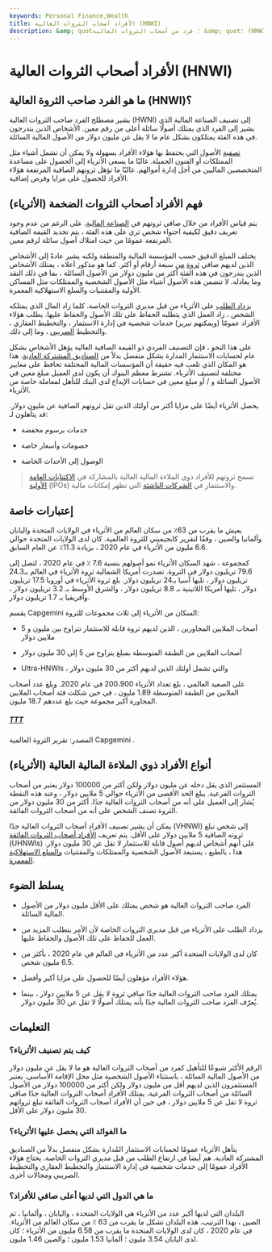 ```yaml
---
keywords: Personal Finance,Wealth
title: الأفراد أصحاب الثروات العالية (HNWI)
description: &amp; quot؛ فرد من أصحاب الثروات العالية &amp; quot؛ (HNWI) هو تصنيف للصناعة المالية للإشارة إلى فرد لديه أصول سائلة أعلى من رقم معين.
---
```


# الأفراد أصحاب الثروات العالية (HNWI)
## ما هو الفرد صاحب الثروة العالية (HNWI)؟

يشير مصطلح الفرد صاحب الثروات العالية (HWNI) إلى تصنيف الصناعة المالية الذي يشير إلى الفرد الذي يمتلك أصولًا سائلة أعلى من رقم معين. الأشخاص الذين يندرجون في هذه الفئة يمتلكون بشكل عام ما لا يقل عن مليون دولار من الأصول المالية السائلة.

[تصفية](/liquidate) الأصول التي يحتفظ بها هؤلاء الأفراد بسهولة ولا يمكن أن تشمل أشياء مثل الممتلكات أو الفنون الجميلة. غالبًا ما يسعى الأثرياء إلى الحصول على مساعدة المتخصصين الماليين من أجل إدارة أموالهم. غالبًا ما تؤهل ثروتهم الصافية المرتفعة هؤلاء الأفراد للحصول على مزايا وفرص إضافية.

## فهم الأفراد أصحاب الثروات الضخمة (الأثرياء)

يتم قياس الأفراد من خلال صافي ثروتهم في [الصناعة المالية](/industry). على الرغم من عدم وجود تعريف دقيق لكيفية احتواء شخص ثري على هذه الفئة ، يتم تحديد القيمة الصافية المرتفعة عمومًا من حيث امتلاك أصول سائلة لرقم معين.

يختلف المبلغ الدقيق حسب المؤسسة المالية والمنطقة ولكنه يشير عادةً إلى الأشخاص الذين لديهم صافي [ثروة](/wealth) [من](/wealth) سبعة أرقام أو أكثر. كما هو مذكور أعلاه ، يمتلك الأشخاص الذين يندرجون في هذه الفئة أكثر من مليون دولار من الأصول السائلة ، بما في ذلك النقد وما يعادله. لا تتضمن هذه الأصول أشياء مثل الأصول الشخصية والممتلكات مثل المساكن الأولية والمقتنيات والسلع الاستهلاكية المعمرة.

[يزداد الطلب](/demand) على الأثرياء من قبل مديري الثروات الخاصة. كلما زاد المال الذي يمتلكه الشخص ، زاد العمل الذي يتطلبه الحفاظ على تلك الأصول والحفاظ عليها. يطلب هؤلاء الأفراد عمومًا (ويمكنهم تبرير) خدمات شخصية في إدارة الاستثمار ، والتخطيط العقاري ، والتخطيط [الضريبي](/tax-planning) ، وما إلى ذلك.

على هذا النحو ، فإن التصنيف الفردي ذو القيمة الصافية العالية يؤهل الأشخاص بشكل عام لحسابات الاستثمار المدارة بشكل منفصل بدلاً من [الصناديق المشتركة العادية](/mutualfund). هذا هو المكان الذي تلعب فيه حقيقة أن المؤسسات المالية المختلفة تحافظ على معايير مختلفة لتصنيف الأثرياء. تشترط معظم البنوك أن يكون لدى العميل مبلغ معين في الأصول السائلة و / أو مبلغ معين في حسابات الإيداع لدى البنك للتأهل لمعاملة خاصة من الأثرياء.

يحصل الأثرياء أيضًا على مزايا أكثر من أولئك الذين تقل ثروتهم الصافية عن مليون دولار. قد يتأهلون لـ:

- خدمات برسوم مخفضة

- خصومات وأسعار خاصة

- الوصول إلى الأحداث الخاصة

> تسمح ثروتهم للأفراد ذوي الملاءة المالية العالية بالمشاركة في [الاكتتابات العامة الأولية](/ipo) (IPOs) والاستثمار في [الشركات الناشئة](/startup) التي تظهر إمكانات مالية.

>

## إعتبارات خاصة

يعيش ما يقرب من 63٪ من سكان العالم من الأثرياء في الولايات المتحدة واليابان وألمانيا والصين ، وفقًا لتقرير كابجيميني للثروة العالمية. كان لدى الولايات المتحدة حوالي 6.6 مليون من الأثرياء في عام 2020 ، بزيادة 11.3٪ عن العام السابق.

كمجموعة ، شهد السكان الأثرياء نمو أصولهم بنسبة 7.6 ٪ في عام 2020 ، لتصل إلى 79.6 تريليون دولار في الثروة. تصدرت أمريكا الشمالية ثروة الأثرياء في العالم بـ24.3 تريليون دولار ، تليها آسيا بـ24 تريليون دولار. بلغ ثروة الأثرياء في أوروبا 17.5 تريليون دولار ، تليها أمريكا اللاتينية بـ 8.8 تريليون دولار ، والشرق الأوسط بـ 3.2 تريليون دولار ، وأفريقيا بـ 1.7 تريليون دولار.

يقسم Capgemini السكان من الأثرياء إلى ثلاث مجموعات للثروة:

- أصحاب الملايين المجاورين ، الذين لديهم ثروة قابلة للاستثمار تتراوح بين مليون و 5 ملايين دولار

- أصحاب الملايين من الطبقة المتوسطة بمبلغ يتراوح من 5 إلى 30 مليون دولار

- Ultra-HNWIs ، والتي تشمل أولئك الذين لديهم أكثر من 30 مليون دولار

على الصعيد العالمي ، بلغ تعداد الأثرياء 200،900 في عام 2020. وبلغ عدد أصحاب الملايين من الطبقة المتوسطة 1.89 مليون ، في حين شكلت فئة أصحاب الملايين المجاورة أكبر مجموعة حيث بلغ عددهم 18.7 مليون.

<h5> <a href=""> TTT </a> </h5>

المصدر: تقرير الثروة العالمية Capgemini .

## أنواع الأفراد ذوي الملاءة المالية العالية (الأثرياء)

المستثمر الذي يقل دخله عن مليون دولار ولكن أكثر من 100000 دولار يعتبر من أصحاب الثروات الفرعية. يبلغ الحد الأقصى من الأثرياء حوالي 5 ملايين دولار ، وعند هذه النقطة يُشار إلى العميل على أنه من أصحاب الثروات العالية جدًا. أكثر من 30 مليون دولار من الثروة تصنف الشخص على أنه من أصحاب الثروات الفائقة.

يمكن أن يشير تصنيف الأفراد أصحاب الثروات العالية جدًا (VHNWI) إلى شخص تبلغ ثروته الصافية 5 ملايين دولار على الأقل. يتم تعريف [الأفراد أصحاب الثروات الفائقة](/ultra-high-net-worth-individuals-uhnwi) (UHNWIs) على أنهم أشخاص لديهم أصول قابلة للاستثمار لا تقل عن 30 مليون دولار. هذا ، بالطبع ، يستبعد الأصول الشخصية والممتلكات والمقتنيات [والسلع الاستهلاكية المعمرة](/durables).

## يسلط الضوء

- الفرد صاحب الثروات العالية هو شخص يمتلك على الأقل مليون دولار من الأصول المالية السائلة.

- يزداد الطلب على الأثرياء من قبل مديري الثروات الخاصة لأن الأمر يتطلب المزيد من العمل للحفاظ على تلك الأصول والحفاظ عليها.

- كان لدى الولايات المتحدة أكبر عدد من الأثرياء في العالم في عام 2020 ، بأكثر من 6.5 مليون شخص.

- هؤلاء الأفراد مؤهلون أيضًا للحصول على مزايا أكبر وأفضل.

- يمتلك الفرد صاحب الثروات العالية جدًا صافي ثروة لا يقل عن 5 ملايين دولار ، بينما يُعرّف الفرد صاحب الثروات العالية جدًا بأنه يمتلك أصولًا لا تقل عن 30 مليون دولار.

## التعليمات

### كيف يتم تصنيف الأثرياء؟

الرقم الأكثر شيوعًا للتأهيل كفرد من أصحاب الثروات العالية هو ما لا يقل عن مليون دولار من الأصول المالية السائلة ، باستثناء الأصول الشخصية مثل محل الإقامة الأساسي. يعتبر المستثمرون الذين لديهم أقل من مليون دولار ولكن أكثر من 100000 دولار من الأصول السائلة من أصحاب الثروات الفرعية. يمتلك الأفراد أصحاب الثروات العالية جدًا صافي ثروة لا تقل عن 5 ملايين دولار ، في حين أن الأفراد أصحاب الثروات الفائقة تبلغ ثرواتهم 30 مليون دولار على الأقل.

### ما الفوائد التي يحصل عليها الأثرياء؟

يتأهل الأثرياء عمومًا لحسابات الاستثمار المُدارة بشكل منفصل بدلاً من الصناديق المشتركة العادية. هم أيضا في ارتفاع الطلب من قبل مديري الثروات الخاصة. يحتاج هؤلاء الأفراد عمومًا إلى خدمات شخصية في إدارة الاستثمار والتخطيط العقاري والتخطيط الضريبي ومجالات أخرى.

### ما هي الدول التي لديها أعلى صافي للأفراد؟

البلدان التي لديها أكبر عدد من الأثرياء هي الولايات المتحدة ، واليابان ، وألمانيا ، ثم الصين ، بهذا الترتيب. هذه البلدان تشكل ما يقرب من 63 ٪ من سكان العالم من الأثرياء. في عام 2020 ، كان لدى الولايات المتحدة ما يقرب من 6.58 مليون من الأثرياء ؛ كان لدى اليابان 3.54 مليون ؛ ألمانيا 1.53 مليون ؛ والصين 1.46 مليون.

